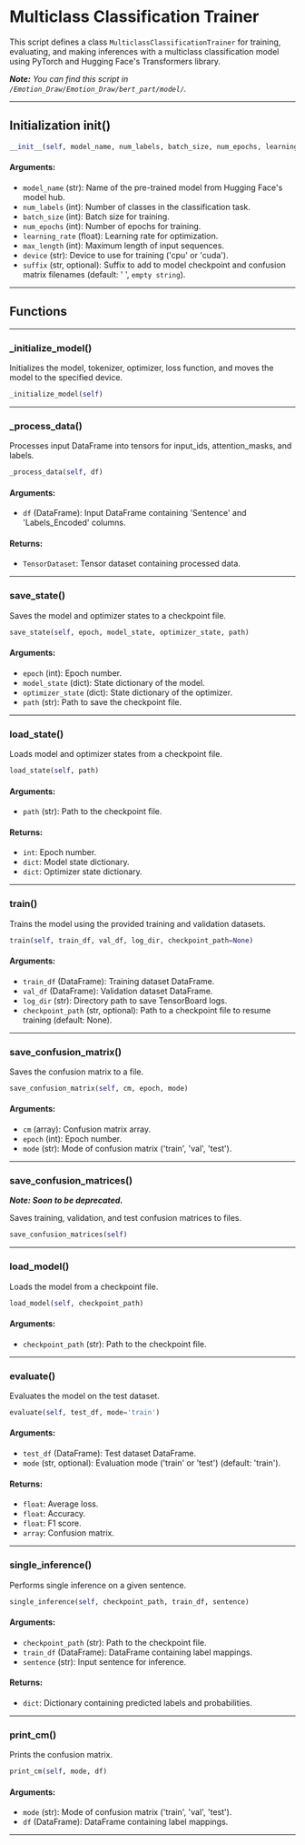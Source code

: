 # **Multiclass Classification Trainer**

This script defines a class `MulticlassClassificationTrainer` for training, evaluating, and making inferences with a multiclass classification model using PyTorch and Hugging Face's Transformers library.

***Note:** You can find this script in `/Emotion_Draw/Emotion_Draw/bert_part/model/`.*

------------------

## **Initialization __init__()**

 ```py 
 __init__(self, model_name, num_labels, batch_size, num_epochs, learning_rate, max_length, device, suffix="")
 ```

#### Arguments:
- `model_name` (str): Name of the pre-trained model from Hugging Face's model hub.
- `num_labels` (int): Number of classes in the classification task.
- `batch_size` (int): Batch size for training.
- `num_epochs` (int): Number of epochs for training.
- `learning_rate` (float): Learning rate for optimization.
- `max_length` (int): Maximum length of input sequences.
- `device` (str): Device to use for training ('cpu' or 'cuda').
- `suffix` (str, optional): Suffix to add to model checkpoint and confusion matrix filenames (default: ' ', `empty string`).

------------------

## **Functions**


------------------
### **_initialize_model()**

Initializes the model, tokenizer, optimizer, loss function, and moves the model to the specified device.

 ```py 
 _initialize_model(self)
 ```

------------------
### **_process_data()**

Processes input DataFrame into tensors for input_ids, attention_masks, and labels.

 ```py 
 _process_data(self, df)
 ```

#### Arguments:
- `df` (DataFrame): Input DataFrame containing 'Sentence' and 'Labels_Encoded' columns.

#### Returns:
- `TensorDataset`: Tensor dataset containing processed data.

------------------
### **save_state()**

Saves the model and optimizer states to a checkpoint file.

 ```py 
 save_state(self, epoch, model_state, optimizer_state, path)
 ```

#### Arguments:
- `epoch` (int): Epoch number.
- `model_state` (dict): State dictionary of the model.
- `optimizer_state` (dict): State dictionary of the optimizer.
- `path` (str): Path to save the checkpoint file.

------------------
### **load_state()**

Loads model and optimizer states from a checkpoint file.

 ```py 
 load_state(self, path)
 ```

#### Arguments:
- `path` (str): Path to the checkpoint file.

#### Returns:
- `int`: Epoch number.
- `dict`: Model state dictionary.
- `dict`: Optimizer state dictionary.

------------------
### **train()**

Trains the model using the provided training and validation datasets.

 ```py 
 train(self, train_df, val_df, log_dir, checkpoint_path=None)
 ```

#### Arguments:
- `train_df` (DataFrame): Training dataset DataFrame.
- `val_df` (DataFrame): Validation dataset DataFrame.
- `log_dir` (str): Directory path to save TensorBoard logs.
- `checkpoint_path` (str, optional): Path to a checkpoint file to resume training (default: None).

------------------
### **save_confusion_matrix()**

Saves the confusion matrix to a file.

 ```py 
 save_confusion_matrix(self, cm, epoch, mode)
 ```

#### Arguments:
- `cm` (array): Confusion matrix array.
- `epoch` (int): Epoch number.
- `mode` (str): Mode of confusion matrix ('train', 'val', 'test').

------------------
### **save_confusion_matrices()**

***Note: Soon to be deprecated.***

Saves training, validation, and test confusion matrices to files.

 ```py 
 save_confusion_matrices(self)
 ```

------------------
### **load_model()**

Loads the model from a checkpoint file.

 ```py 
 load_model(self, checkpoint_path)
 ```

#### Arguments:
- `checkpoint_path` (str): Path to the checkpoint file.

------------------
### **evaluate()**

Evaluates the model on the test dataset.

 ```py 
 evaluate(self, test_df, mode='train')
 ```

#### Arguments:
- `test_df` (DataFrame): Test dataset DataFrame.
- `mode` (str, optional): Evaluation mode ('train' or 'test') (default: 'train').

#### Returns:
- `float`: Average loss.
- `float`: Accuracy.
- `float`: F1 score.
- `array`: Confusion matrix.

------------------
### **single_inference()**

Performs single inference on a given sentence.

 ```py 
 single_inference(self, checkpoint_path, train_df, sentence)
 ```

#### Arguments:
- `checkpoint_path` (str): Path to the checkpoint file.
- `train_df` (DataFrame): DataFrame containing label mappings.
- `sentence` (str): Input sentence for inference.

#### Returns:
- `dict`: Dictionary containing predicted labels and probabilities.

------------------
### **print_cm()**

Prints the confusion matrix.

 ```py 
 print_cm(self, mode, df)
 ```

#### Arguments:
- `mode` (str): Mode of confusion matrix ('train', 'val', 'test').
- `df` (DataFrame): DataFrame containing label mappings.

------------------
